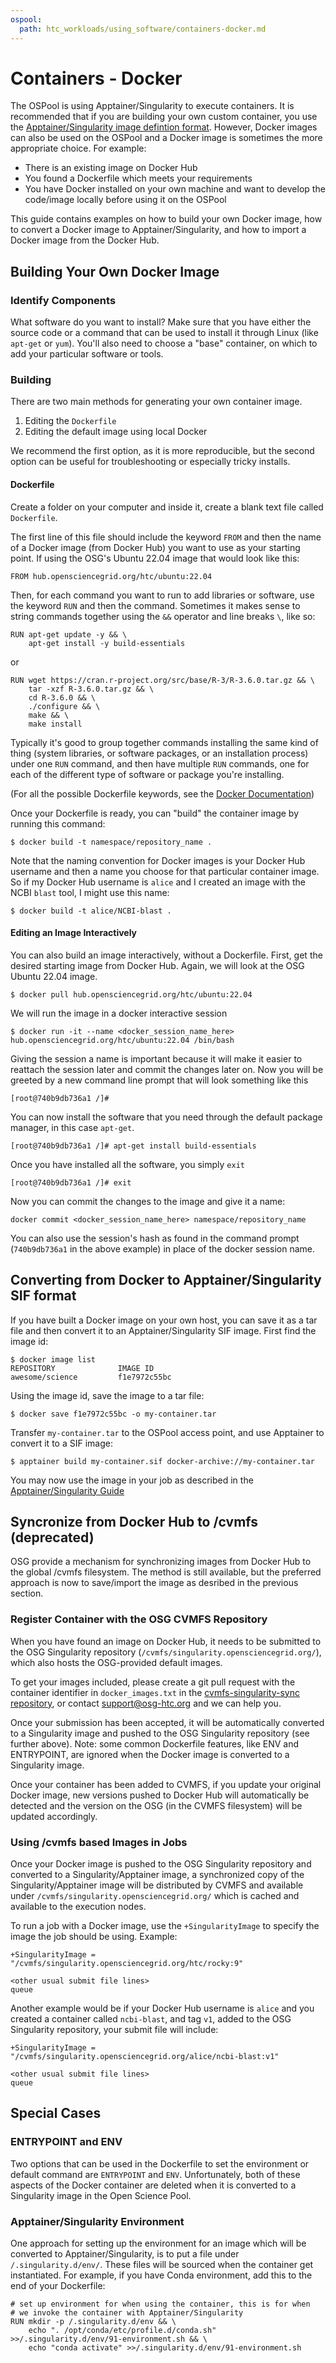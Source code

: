 ```yaml
---
ospool:
  path: htc_workloads/using_software/containers-docker.md
---
```


Containers - Docker
===================

The OSPool is using Apptainer/Singularity to execute containers. It is recommended
that if you are building your own custom container, you use the 
[Apptainer/Singularity image defintion format](../containers-singularity). 
However, Docker images can also be used on the OSPool and a Docker image is 
sometimes the more appropriate choice. For example:

 * There is an existing image on Docker Hub
 * You found a Dockerfile which meets your requirements
 * You have Docker installed on your own machine and want to 
   develop the code/image locally before using it on the OSPool

This guide contains examples on how to build your own Docker image, how
to convert a Docker image to Apptainer/Singularity, and how to import a
Docker image from the Docker Hub.

## Building Your Own Docker Image

### Identify Components

What software do you want to install? Make sure that you have either the source 
code or a command that can be used to install it through Linux (like `apt-get` or 
`yum`). You'll also need to choose a "base" container, on which to add your particular 
software or tools.

### Building

There are two main methods for generating your own container image. 

1. Editing the `Dockerfile`
2. Editing the default image using local Docker

We recommend the first option, as it is more reproducible, but the second option 
can be useful for troubleshooting or especially tricky installs. 

#### Dockerfile

Create a folder on your computer and inside it, create a blank text file 
called `Dockerfile`.  

The first line of this file should include the keyword `FROM` and then 
the name of a Docker image (from Docker Hub) you want 
to use as your starting point. If using the OSG's Ubuntu 22.04 image that 
would look like this: 

	FROM hub.opensciencegrid.org/htc/ubuntu:22.04

Then, for each command you want to run to add libraries or software, use the 
keyword `RUN` and then the command. Sometimes it makes sense to string 
commands together using the `&&` operator and line breaks `\`, like so:

	RUN apt-get update -y && \
	    apt-get install -y build-essentials

or

	RUN wget https://cran.r-project.org/src/base/R-3/R-3.6.0.tar.gz && \
	    tar -xzf R-3.6.0.tar.gz && \
	    cd R-3.6.0 && \
	    ./configure && \
	    make && \
	    make install

Typically it's good to group together commands installing the same kind of thing 
(system libraries, or software packages, or an installation process) under one `RUN` command, 
and then have multiple `RUN` commands, one for each of the different type of 
software or package you're installing. 

(For all the possible Dockerfile keywords, see the [Docker Documentation](https://docs.docker.com/engine/reference/builder/))

Once your Dockerfile is ready, you can "build" the container image by running this command: 

    $ docker build -t namespace/repository_name .

Note that the naming convention for Docker images is your Docker Hub username and then 
a name you choose for that particular container image. So if my Docker Hub username 
is `alice` and I created an image with the NCBI `blast` tool, I might use this name: 

    $ docker build -t alice/NCBI-blast .


#### Editing an Image Interactively

You can also build an image interactively, without a Dockerfile. First, get 
the desired starting image from Docker Hub. Again, we will
look at the OSG Ubuntu 22.04 image. 

    $ docker pull hub.opensciencegrid.org/htc/ubuntu:22.04

We will run the image in a docker interactive session

    $ docker run -it --name <docker_session_name_here> hub.opensciencegrid.org/htc/ubuntu:22.04 /bin/bash

Giving the session a name is important because it will make it easier to 
reattach the session later and commit the changes later on. Now you will 
be greeted by a new command line prompt that will look something like this

    [root@740b9db736a1 /]#

You can now install the software that you need through the default package 
manager, in this case `apt-get`. 

    [root@740b9db736a1 /]# apt-get install build-essentials

Once you have installed all the software, you simply `exit`

    [root@740b9db736a1 /]# exit

Now you can commit the changes to the image and give it a name: 

    docker commit <docker_session_name_here> namespace/repository_name

You can also use the session's hash as found in the command prompt (`740b9db736a1` 
in the above example) in place of the docker session name. 


## Converting from Docker to Apptainer/Singularity SIF format

If you have built a Docker image on your own host, you can save it as a 
tar file and then convert it to an Apptainer/Singularity SIF image. First
find the image id:

    $ docker image list
    REPOSITORY              IMAGE ID
    awesome/science         f1e7972c55bc

Using the image id, save the image to a tar file:

    $ docker save f1e7972c55bc -o my-container.tar

Transfer `my-container.tar` to the OSPool access point, and use
Apptainer to convert it to a SIF image:

    $ apptainer build my-container.sif docker-archive://my-container.tar

You may now use the image in your job as described in the
[Apptainer/Singularity Guide](../containers-singularity)


## Syncronize from Docker Hub to /cvmfs (deprecated)

OSG provide a mechanism for synchronizing images from Docker Hub to
the global /cvmfs filesystem. The method is still available, but the
preferred approach is now to save/import the image as desribed in the
previous section.

### Register Container with the OSG CVMFS Repository

When you have found an image on Docker Hub,
it needs to be submitted to the OSG Singularity repository
(`/cvmfs/singularity.opensciencegrid.org/`), which also hosts the
OSG-provided default images.

To get your images included, please create a git pull request with the
container identifier in `docker_images.txt` in the
[cvmfs-singularity-sync repository](https://github.com/opensciencegrid/cvmfs-singularity-sync),
or contact
[support@osg-htc.org](mailto:support@osg-htc.org)
and we can help you.

Once your submission has been accepted, it will be automatically
converted to a Singularity image and pushed to the OSG Singularity
repository (see further above). Note: some common Dockerfile features,
like ENV and ENTRYPOINT, are ignored when the Docker image is converted
to a Singularity image.

Once your container has been added to CVMFS, if you update your original
Docker image, new versions pushed to Docker Hub will automatically be
detected and the version on the OSG (in the CVMFS filesystem) will be
updated accordingly.

### Using /cvmfs based Images in Jobs

Once your Docker image is pushed to the OSG Singularity repository and converted to a Singularity/Apptainer image, a synchronized copy of the Singularity/Apptainer image will be distributed by CVMFS and available under
`/cvmfs/singularity.opensciencegrid.org/` which is cached and available
to the execution nodes.

To run a job with a Docker image, use the `+SingularityImage` to
specify the image the job should be using. Example:

    +SingularityImage = "/cvmfs/singularity.opensciencegrid.org/htc/rocky:9"

    <other usual submit file lines>
    queue

Another example would be if your Docker Hub username is `alice` and you
created a container called `ncbi-blast`, and tag `v1`, added to the OSG
Singularity repository, your submit file will include:

    +SingularityImage = "/cvmfs/singularity.opensciencegrid.org/alice/ncbi-blast:v1"

    <other usual submit file lines>
    queue



## Special Cases

### ENTRYPOINT and ENV

Two options that can be used in the Dockerfile to set the environment or 
default command are `ENTRYPOINT` and `ENV`. Unfortunately, both of these 
aspects of the Docker container are deleted when it is converted to a 
Singularity image in the Open Science Pool.

### Apptainer/Singularity Environment

One approach for setting up the environment for an image which will
be converted to Apptainer/Singularity, is to put a file under
`/.singularity.d/env/`. These files will be sourced when the container
get instantiated. For example, if you have Conda environment, add this
to the end of your Dockerfile:

    # set up environment for when using the container, this is for when 
    # we invoke the container with Apptainer/Singularity
    RUN mkdir -p /.singularity.d/env && \
        echo ". /opt/conda/etc/profile.d/conda.sh" >>/.singularity.d/env/91-environment.sh && \
        echo "conda activate" >>/.singularity.d/env/91-environment.sh


[osg-containers]: ../../../htc_workloads/using_software/available-containers-list/
